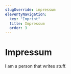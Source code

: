 ```yaml
---
slugOverride: impressum
eleventyNavigation:
  key: "Imprint"
  title: Impressum
  order: 3
---
```

# Impressum

I am a person that writes stuff.